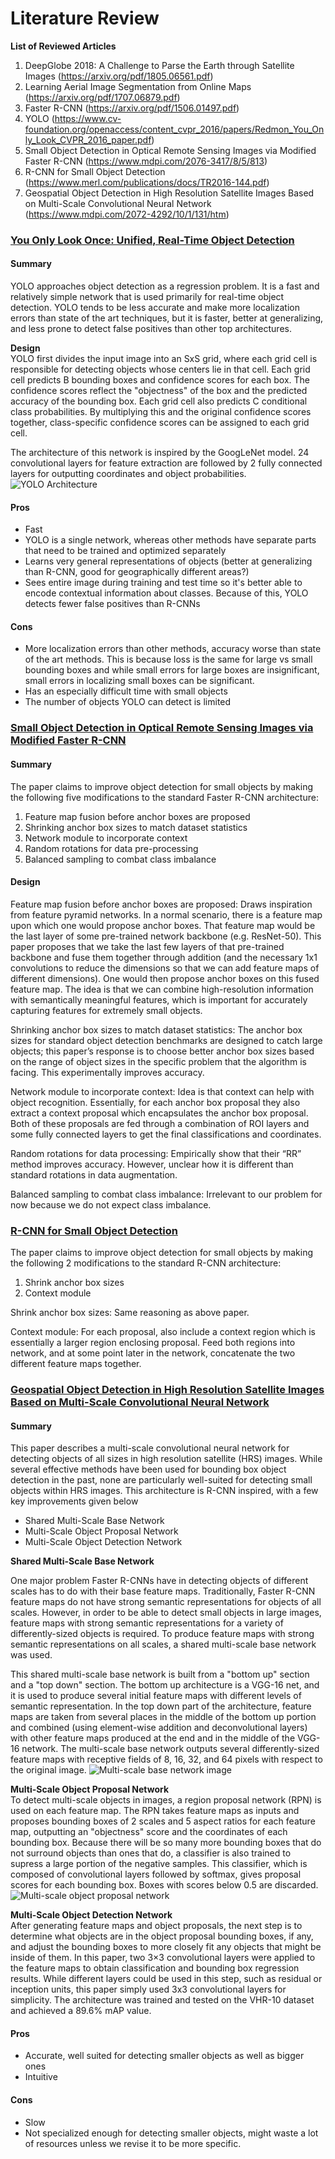 # Literature Review

**List of Reviewed Articles**

1.  DeepGlobe 2018: A Challenge to Parse the Earth through Satellite Images (https://arxiv.org/pdf/1805.06561.pdf)
2.  Learning Aerial Image Segmentation from Online Maps (https://arxiv.org/pdf/1707.06879.pdf)
3.  Faster R-CNN (https://arxiv.org/pdf/1506.01497.pdf)
4.  YOLO (https://www.cv-foundation.org/openaccess/content_cvpr_2016/papers/Redmon_You_Only_Look_CVPR_2016_paper.pdf)
5.  Small Object Detection in Optical Remote Sensing Images via Modified Faster R-CNN  (https://www.mdpi.com/2076-3417/8/5/813)
6.  R-CNN for Small Object Detection (https://www.merl.com/publications/docs/TR2016-144.pdf)
7.  Geospatial Object Detection in High Resolution Satellite Images Based on Multi-Scale Convolutional Neural Network    (https://www.mdpi.com/2072-4292/10/1/131/htm)

### [You Only Look Once: Unified, Real-Time Object Detection](https://www.cv-foundation.org/openaccess/content_cvpr_2016/papers/Redmon_You_Only_Look_CVPR_2016_paper.pdf)

#### Summary 

YOLO approaches object detection as a regression problem. It is a fast and relatively simple network that is used primarily for real-time object detection. YOLO tends to be less accurate and make more localization errors than state of the art techniques, but it is faster, better at generalizing, and less prone to detect false positives than other top architectures.

**Design**  
YOLO first divides the input image into an SxS grid, where each grid cell is responsible for detecting objects whose centers lie in that cell. Each grid cell predicts B bounding boxes and confidence scores for each box. The confidence scores  reflect the "objectness" of the box and the predicted accuracy of the bounding box. Each grid cell also predicts C conditional class probabilities. By multiplying this and the original confidence scores together, class-specific confidence scores can be assigned to each grid cell.  

The architecture of this network is inspired by the GoogLeNet model. 24 convolutional layers for feature extraction are followed by 2 fully connected layers for outputting coordinates and object probabilities. ![YOLO Architecture](https://cdn-images-1.medium.com/max/1600/1*ZbmrsQJW-Lp72C5KoTnzUg.jpeg)


#### Pros

- Fast
- YOLO is a single network, whereas other methods have separate parts that need to be trained and optimized separately
- Learns very general representations of objects (better at generalizing than R-CNN, good for geographically different areas?)
- Sees entire image during training and test time so it's better able to encode contextual information about classes. Because of this, YOLO detects fewer false positives than R-CNNs

#### Cons

- More localization errors than other methods, accuracy worse than state of the art methods. This is because loss is the same for large vs small bounding boxes and while small errors for large boxes are insignificant, small errors in localizing small boxes can be significant. 
- Has an especially difficult time with small objects
- The number of objects YOLO can detect is limited

### [Small Object Detection in Optical Remote Sensing Images via Modified Faster R-CNN](https://www.mdpi.com/2076-3417/8/5/813)

#### Summary

The paper claims to improve object detection for small objects by making the following five modifications to the standard Faster R-CNN architecture:
1.  Feature map fusion before anchor boxes are proposed
2.  Shrinking anchor box sizes to match dataset statistics
3.  Network module to incorporate context
4.  Random rotations for data pre-processing
5.  Balanced sampling to combat class imbalance

#### Design

Feature map fusion before anchor boxes are proposed:
Draws inspiration from feature pyramid networks.  In a normal scenario, there is a feature map upon which one would propose anchor boxes.  That feature map would be the last layer of some pre-trained network backbone (e.g. ResNet-50).  This paper proposes that we take the last few layers of that pre-trained backbone and fuse them together through addition (and the necessary 1x1 convolutions to reduce the dimensions so that we can add feature maps of different dimensions).  One would then propose anchor boxes on this fused feature map.  The idea is that we can combine high-resolution information with semantically meaningful features, which is important for accurately capturing features for extremely small objects.

Shrinking anchor box sizes to match dataset statistics:
The anchor box sizes for standard object detection benchmarks are designed to catch large objects; this paper’s response is to choose better anchor box sizes based on the range of object sizes in the specific problem that the algorithm is facing.  This experimentally improves accuracy.

Network module to incorporate context:
Idea is that context can help with object recognition.  Essentially, for each anchor box proposal they also extract a context proposal which encapsulates the anchor box proposal.  Both of these proposals are fed through a combination of ROI layers and some fully connected layers to get the final classifications and coordinates.

Random rotations for data processing:
Empirically show that their “RR” method improves accuracy.  However, unclear how it is different than standard rotations in data augmentation. 

Balanced sampling to combat class imbalance:
Irrelevant to our problem for now because we do not expect class imbalance.

### [R-CNN for Small Object Detection](https://www.merl.com/publications/docs/TR2016-144.pdf)

The paper claims to improve object detection for small objects by making the following 2 modifications to the standard R-CNN architecture:
1.  Shrink anchor box sizes
2.  Context module

Shrink anchor box sizes:  Same reasoning as above paper.

Context module: For each proposal, also include a context region which is essentially a larger region enclosing proposal.  Feed both regions into network, and at some point later in the network, concatenate the two different feature maps together.



### [Geospatial Object Detection in High Resolution Satellite Images Based on Multi-Scale Convolutional Neural Network](https://www.mdpi.com/2072-4292/10/1/131/htm)

#### Summary

This paper describes a multi-scale convolutional neural network for detecting objects of all sizes in high resolution satellite (HRS) images. While several effective methods have been used for bounding box object detection in the past, none are particularly well-suited for detecting small objects within HRS images. This architecture is R-CNN inspired, with a few key improvements given below

- Shared Multi-Scale Base Network
- Multi-Scale Object Proposal Network
- Multi-Scale Object Detection Network

**Shared Multi-Scale Base Network**

One major problem Faster R-CNNs have in detecting objects of different scales has to do with their base feature maps. Traditionally, Faster R-CNN feature maps do not have strong semantic representations for objects of all scales. However, in order to be able to detect small objects in large images, feature maps with strong semantic representations for a variety of differently-sized objects is required. To produce feature maps with strong semantic representations on all scales, a shared multi-scale base network was used.

This shared multi-scale base network is built from a "bottom up" section and a "top down" section. The bottom up architecture is a VGG-16 net, and it is used to produce several initial feature maps with different levels of semantic representation. In the top down part of the architecture, feature maps are taken from several places in the middle of the bottom up portion and combined (using element-wise addition and deconvolutional layers) with other feature maps produced at the end and in the middle of the VGG-16 network. The multi-scale base network outputs several differently-sized feature maps with receptive fields of 8, 16, 32, and 64 pixels with respect to the original image.
![Multi-scale base network image](https://www.mdpi.com/remotesensing/remotesensing-10-00131/article_deploy/html/images/remotesensing-10-00131-g003.png)

**Multi-Scale Object Proposal Network**  
To detect multi-scale objects in images, a region proposal network (RPN) is used on each feature map. The RPN takes feature maps as inputs and proposes bounding boxes of 2 scales and 5 aspect ratios for each feature map, outputting an "objectness" score and the coordinates of each bounding box. Because there will be so many more bounding boxes that do not surround objects than ones that do, a classifier is also trained to supress a large portion of the negative samples. This classifier, which is composed of convolutional layers followed by softmax, gives proposal scores for each bounding box. Boxes with scores below 0.5 are discarded. ![Multi-scale object proposal network](https://www.mdpi.com/remotesensing/remotesensing-10-00131/article_deploy/html/images/remotesensing-10-00131-g005.png)

**Multi-Scale Object Detection Network**  
After generating feature maps and object proposals, the next step is to determine what objects are in the object proposal bounding boxes, if any, and adjust the bounding boxes to more closely fit any objects that might be inside of them. In this paper, two 3×3 convolutional layers were applied to the feature maps to obtain classification and bounding box regression results. While different layers could be used in this step, such as residual or inception units, this paper simply used 3x3 convolutional layers for simplicity. The architecture was trained and tested on the VHR-10 dataset and achieved a 89.6% mAP value.

#### Pros

- Accurate, well suited for detecting smaller objects as well as bigger ones
- Intuitive

#### Cons

- Slow
- Not specialized enough for detecting smaller objects, might waste a lot of resources unless we revise it to be more specific.

